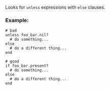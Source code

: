 Looks for `unless` expressions with `else` clauses.

### Example:
    # bad
    unless foo_bar.nil?
      # do something...
    else
      # do a different thing...
    end

    # good
    if foo_bar.present?
      # do something...
    else
      # do a different thing...
    end